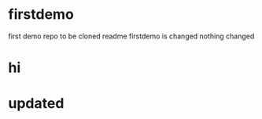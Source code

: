 # firstdemo
first demo repo to be cloned 
readme firstdemo is changed
nothing changed
# hi
# updated
